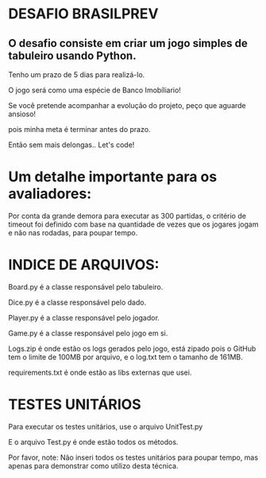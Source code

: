 <h1>DESAFIO BRASILPREV</h1>
<h2>O desafio consiste em criar um jogo simples de tabuleiro usando Python.</h2>
<p>Tenho um prazo de 5 dias para realizá-lo.</p>
<p>O jogo será como uma espécie de Banco Imobíliario!</p>
<p>Se você pretende acompanhar a evolução do projeto, peço que aguarde ansioso!</p>
<p>pois minha meta é terminar antes do prazo.</p>
<p>Então sem mais delongas.. Let's code!</p>

<h1>Um detalhe importante para os avaliadores:</h1>
<p>Por conta da grande demora para executar as 300 partidas, o critério de timeout foi definido com base na quantidade de vezes que os jogares jogam e não nas rodadas, para poupar tempo.</p>

<h1>INDICE DE ARQUIVOS:</h1>
<p href="https://github.com/samuelkeullen/PyBoard-Game/blob/main/Board.py"> Board.py é a classe responsável pelo tabuleiro.</p>
<p href="https://github.com/samuelkeullen/PyBoard-Game/blob/main/Dice.py"> Dice.py é a classe responsável pelo dado.</p>
<p href="https://github.com/samuelkeullen/PyBoard-Game/blob/main/Player.py"> Player.py é a classe responsável pelo jogador.</p>
<p href="https://github.com/samuelkeullen/PyBoard-Game/blob/main/Game.py"> Game.py é a classe responsável pelo jogo em si.</p>
<p href="https://github.com/samuelkeullen/PyBoard-Game/blob/main/Logs.zip"> Logs.zip é onde estão os logs gerados pelo jogo, está zipado pois o GitHub tem o limite de 100MB por arquivo, e o log.txt tem o tamanho de 161MB.</p>
<p href="https://github.com/samuelkeullen/PyBoard-Game/blob/main/requirements.txt"> requirements.txt é onde estão as libs externas que usei. </p>

<h1>TESTES UNITÁRIOS</h1>
<p href="https://github.com/samuelkeullen/PyBoard-Game/blob/main/UnitTest.py"> Para executar os testes unitários, use o arquivo UnitTest.py </p>
<p href="https://github.com/samuelkeullen/PyBoard-Game/blob/main/Test.py"> E o arquivo Test.py é onde estão todos os métodos.</p>
<p> Por favor, note: Não inseri todos os testes unitários para poupar tempo, mas apenas para demonstrar como utilizo desta técnica.</p>